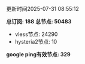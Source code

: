 更新时间2025-07-31 08:55:12

**总订阅: 188**
**总节点: 50483**
- vless节点: 24290
- hysteria2节点: 10

**google ping有效节点: 329**
